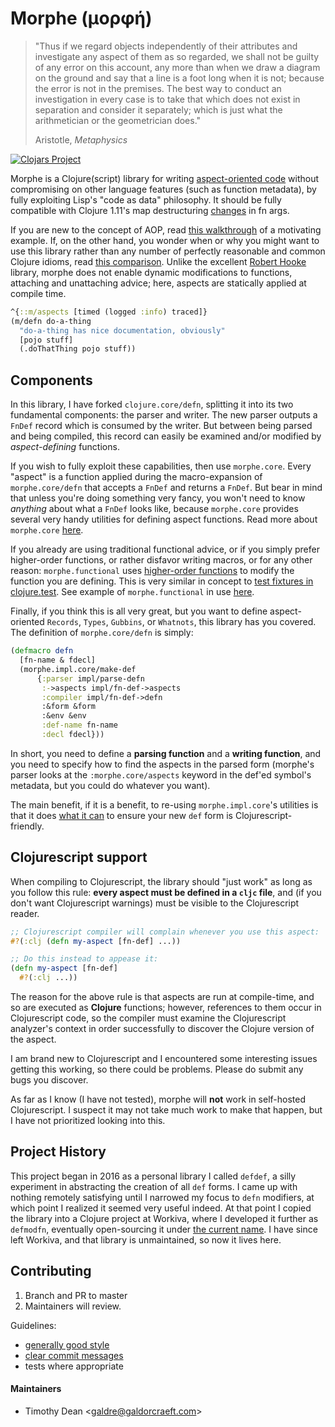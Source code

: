 # Morphe (μορφή)

> "Thus if we regard objects independently of their attributes and investigate any aspect of them as so regarded, we shall not be guilty of any error on this account, any more than when we draw a diagram on the ground and say that a line is a foot long when it is not; because the error is not in the premises. The best way to conduct an investigation in every case is to take that which does not exist in separation and consider it separately; which is just what the arithmetician or the geometrician does."
>
> Aristotle, *Metaphysics*

[![Clojars Project](https://img.shields.io/clojars/v/galdre/morphe.svg)](https://clojars.org/galdre/morphe)

Morphe is a Clojure(script) library for writing [aspect-oriented code](https://en.wikipedia.org/wiki/Aspect-oriented_programming) without compromising on other language features (such as function metadata), by fully exploiting Lisp's "code as data" philosophy. It should be fully compatible with Clojure 1.11's map destructuring [changes](https://github.com/clojure/clojure/commit/3c9307e27479d450e3f1cdf7903458b83ebf52d7) in fn args.

If you are new to the concept of AOP, read [this walkthrough](docs/rationale.md) of a motivating example. If, on the other hand, you wonder when or why you might want to use this library rather than any number of perfectly reasonable and common Clojure idioms, read [this comparison](docs/clojure-idioms.md). Unlike the excellent [Robert Hooke](https://github.com/technomancy/robert-hooke) library, morphe does not enable dynamic modifications to functions, attaching and unattaching advice; here, aspects are statically applied at compile time.

```clojure
^{::m/aspects [timed (logged :info) traced]}
(m/defn do-a-thing
  "do-a-thing has nice documentation, obviously"
  [pojo stuff]
  (.doThatThing pojo stuff))
```

## Components

In this library, I have forked `clojure.core/defn`, splitting it into its two fundamental components: the parser and writer. The new parser outputs a `FnDef` record which is consumed by the writer. But between being parsed and being compiled, this record can easily be examined and/or modified by *aspect-defining* functions.

If you wish to fully exploit these capabilities, then use `morphe.core`. Every "aspect" is a function applied during the macro-expansion of `morphe.core/defn` that accepts a `FnDef` and returns a `FnDef`. But bear in mind that unless you're doing something very fancy, you won't need to know *anything* about what a `FnDef` looks like, because `morphe.core` provides several very handy utilities for defining aspect functions. Read more about `morphe.core` [here](docs/core.md).

If you already are using traditional functional advice, or if you simply prefer higher-order functions, or rather disfavor writing macros, or for any other reason: `morphe.functional` uses [higher-order functions](https://en.wikipedia.org/wiki/Higher-order_function) to modify the function you are defining. This is very similar in concept to [test fixtures in clojure.test](https://clojure.github.io/clojure/clojure.test-api.html#clojure.test/use-fixtures). See example of `morphe.functional` in use [here](test/morphe/functional_test.cljc).

Finally, if you think this is all very great, but you want to define aspect-oriented `Records`, `Types`, `Gubbins`, or `Whatnots`, this library has you covered. The definition of `morphe.core/defn` is simply:

```Clojure
(defmacro defn
  [fn-name & fdecl]
  (morphe.impl.core/make-def
      {:parser impl/parse-defn
       :->aspects impl/fn-def->aspects
       :compiler impl/fn-def->defn
       :&form &form
       :&env &env
       :def-name fn-name
       :decl fdecl}))
```

In short, you need to define a **parsing function** and a **writing function**, and you need to specify how to find the aspects in the parsed form (morphe's parser looks at the `:morphe.core/aspects` keyword in the def'ed symbol's metadata, but you could do whatever you want).

The main benefit, if it is a benefit, to re-using `morphe.impl.core`'s utilities is that it does [what it can](src/morphe/util/cljs.clj) to ensure your new `def` form is Clojurescript-friendly.

## Clojurescript support

When compiling to Clojurescript, the library should "just work" as long as you follow this rule: **every aspect must be defined in a `cljc` file**, and (if you don't want Clojurescript warnings) must be visible to the Clojurescript reader.

```Clojure
;; Clojurescript compiler will complain whenever you use this aspect:
#?(:clj (defn my-aspect [fn-def] ...))

;; Do this instead to appease it:
(defn my-aspect [fn-def]
  #?(:clj ...))
```

The reason for the above rule is that aspects are run at compile-time, and so are executed as **Clojure** functions; however, references to them occur in Clojurescript code, so the compiler must examine the Clojurescript analyzer's context in order successfully to discover the Clojure version of the aspect.

I am brand new to Clojurescript and I encountered some interesting issues getting this working, so there could be problems. Please do submit any bugs you discover.

As far as I know (I have not tested), morphe will **not** work in self-hosted Clojurescript. I suspect it may not take much work to make that happen, but I have not prioritized looking into this.

## Project History

This project began in 2016 as a personal library I called `defdef`, a silly experiment in abstracting the creation of all `def` forms. I came up with nothing remotely satisfying until I narrowed my focus to `defn` modifiers, at which point I realized it seemed very useful indeed. At that point I copied the library into a Clojure project at Workiva, where I developed it further as `defmodfn`, eventually open-sourcing it under [the current name](https://github.com/Workiva/morphe). I have since left Workiva, and that library is unmaintained, so now it lives here.

## Contributing

1. Branch and PR to master
2. Maintainers will review.

Guidelines:

 * [generally good style](https://github.com/bbatsov/clojure-style-guide)
 * [clear commit messages](https://tbaggery.com/2008/04/19/a-note-about-git-commit-messages.html)
 * tests where appropriate

#### Maintainers
- Timothy Dean <[galdre@galdorcraeft.com](mailto:galdre@galdorcraeft.com)>
